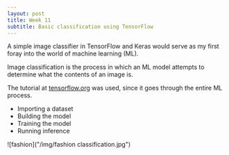 ```yaml
---
layout: post
title: Week 11
subtitle: Basic classification using TensorFlow
---
```


A simple image classifier in TensorFlow and Keras would serve as my first foray into the world of machine learning (ML).

Image classification is the process in which an ML model attempts to determine what the contents of an image is.

The tutorial at [tensorflow.org](https://www.tensorflow.org/tutorials/keras/basic_classification) was used, since it goes through the entire ML process.

- Importing a dataset
- Building the model
- Training the model
- Running inference

![fashion]("/img/fashion classification.jpg")
